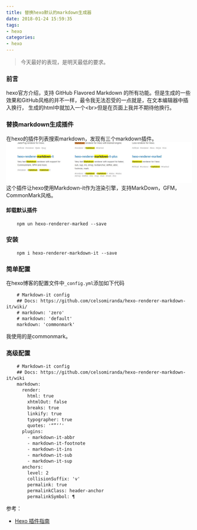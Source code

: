 ```yaml
---
title: 替换hexo默认的markdown生成器
date: 2018-01-24 15:59:35
tags:
- hexo
categories:
- hexo
---
```


<blockquote class="blockquote-center">今天最好的表现，是明天最低的要求。</blockquote>

### 前言

hexo官方介绍，支持 GitHub Flavored Markdown 的所有功能。但是生成的一些效果和GitHub风格的并不一样，最令我无法忍受的一点就是，在文本编辑器中插入换行，
生成的html中就加入一个&lt;br&gt;但是在页面上我并不期待他换行。

<!-- more -->
### 替换markdown生成插件

在hexo的插件列表搜索markdown，发现有三个markdown插件。
![tu](https://raw.githubusercontent.com/Gengry/blogImage/master/20180124/1.jpg)
这个插件让hexo使用Markdown-it作为渲染引擎，支持MarkDown，GFM，CommonMark风格。  
#### 卸载默认插件
```
	npm un hexo-renderer-marked --save
```

### 安装

```
	npm i hexo-renderer-markdown-it --save
```
### 简单配置

在hexo博客的配置文件中`_config.yml`添加如下代码
```
	# Markdown-it config
	## Docs: https://github.com/celsomiranda/hexo-renderer-markdown-it/wiki/
	# markdown: 'zero'
	# markdown: 'default'
	markdown: 'commonmark'
```

我使用的是commonmark。

### 高级配置

```
	# Markdown-it config
	## Docs: https://github.com/celsomiranda/hexo-renderer-markdown-it/wiki
	markdown:
	  render:
		html: true
		xhtmlOut: false
		breaks: true
		linkify: true
		typographer: true
		quotes: '“”‘’'
	  plugins:
		- markdown-it-abbr
		- markdown-it-footnote
		- markdown-it-ins
		- markdown-it-sub
		- markdown-it-sup
	  anchors:
		level: 2
		collisionSuffix: 'v'
		permalink: true
		permalinkClass: header-anchor
		permalinkSymbol: ¶
```

参考：
* [Hexo 插件指南](http://wdxtub.com/2015/12/06/hexo-plugins-guide/)